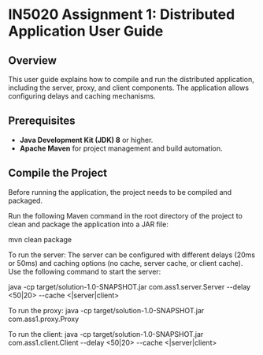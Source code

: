 # IN5020 Assignment 1: Distributed Application User Guide

## Overview

This user guide explains how to compile and run the distributed application, including the server, proxy, and client components.
The application allows configuring delays and caching mechanisms.

## Prerequisites

- **Java Development Kit (JDK) 8** or higher.
- **Apache Maven** for project management and build automation.

## Compile the Project

Before running the application, the project needs to be compiled and packaged.

Run the following Maven command in the root directory of the project to clean and package the application into a JAR file:

mvn clean package

To run the server:
The server can be configured with different delays (20ms or 50ms) and caching options (no cache, server cache, or client cache).
Use the following command to start the server:

java -cp target/solution-1.0-SNAPSHOT.jar com.ass1.server.Server --delay <50|20> --cache <|server|client>

To run the proxy:
java -cp target/solution-1.0-SNAPSHOT.jar com.ass1.proxy.Proxy

To run the client:
java -cp target/solution-1.0-SNAPSHOT.jar com.ass1.client.Client --delay <50|20> --cache <|server|client>
